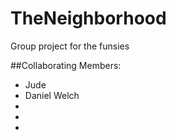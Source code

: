# TheNeighborhood
Group project for the funsies

##Collaborating Members:

 * Jude
 * Daniel Welch
 *
 *
 *
